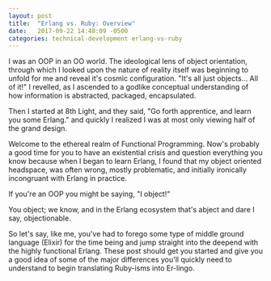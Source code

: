 ```yaml
---
layout: post
title:  "Erlang vs. Ruby: Overview"
date:   2017-09-22 14:48:09 -0500
categories: technical-development erlang-vs-ruby
---
```

I was an OOP in an OO world.  The ideological lens of object orientation, through which I looked upon the nature of reality itself was beginning to unfold for me and reveal it's cosmic configuration. "It's all just objects... All of it!" I revelled, as I ascended to a godlike conceptual understanding of how information is abstracted, packaged, encapsulated.

Then I started at 8th Light, and they said, "Go forth apprentice, and learn you some Erlang." and quickly I realized I was at most only viewing half of the grand design.      

Welcome to the ethereal realm of Functional Programming. Now's probably a good time for you to have an existential crisis and question everything you know because when I began to learn Erlang, I found that my object oriented headspace, was often wrong, mostly problematic, and initially ironically incongruant with Erlang in practice.

If you're an OOP you might be saying, "I object!" 

You object; we know, and in the Erlang ecosystem that's abject and dare I say, objectionable.

So let's say, like me, you've had to forego some type of middle ground language (Elixir) for the time being and jump straight into the deepend with the highly functional Erlang.  These post should get you started and give you a good idea of some of the major differences you'll quickly need to understand to begin translating Ruby-isms into Er-lingo.  

